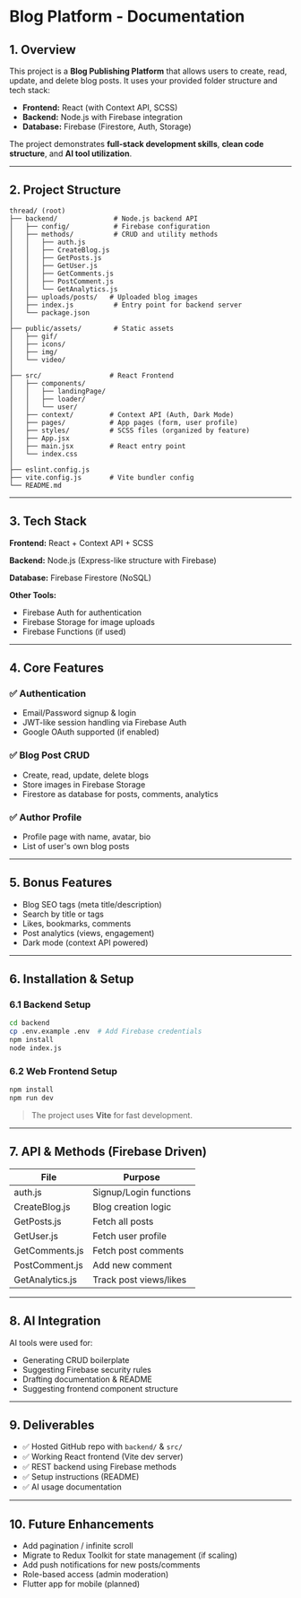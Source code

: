 # Blog Platform - Documentation

## 1. Overview

This project is a **Blog Publishing Platform** that allows users to create, read, update, and delete blog posts. It uses your provided folder structure and tech stack:

* **Frontend:** React (with Context API, SCSS)
* **Backend:** Node.js with Firebase integration
* **Database:** Firebase (Firestore, Auth, Storage)

The project demonstrates **full-stack development skills**, **clean code structure**, and **AI tool utilization**.

---

## 2. Project Structure

```
thread/ (root)
├── backend/              # Node.js backend API
│   ├── config/           # Firebase configuration
│   ├── methods/          # CRUD and utility methods
│   │   ├── auth.js
│   │   ├── CreateBlog.js
│   │   ├── GetPosts.js
│   │   ├── GetUser.js
│   │   ├── GetComments.js
│   │   ├── PostComment.js
│   │   └── GetAnalytics.js
│   ├── uploads/posts/   # Uploaded blog images
│   ├── index.js          # Entry point for backend server
│   └── package.json
│
├── public/assets/        # Static assets
│   ├── gif/
│   ├── icons/
│   ├── img/
│   └── video/
│
├── src/                 # React Frontend
│   ├── components/
│   │   ├── landingPage/
│   │   ├── loader/
│   │   └── user/
│   ├── context/         # Context API (Auth, Dark Mode)
│   ├── pages/           # App pages (form, user profile)
│   ├── styles/          # SCSS files (organized by feature)
│   ├── App.jsx
│   ├── main.jsx         # React entry point
│   └── index.css
│
├── eslint.config.js
├── vite.config.js       # Vite bundler config
└── README.md
```

---

## 3. Tech Stack

**Frontend:** React + Context API + SCSS

**Backend:** Node.js (Express-like structure with Firebase)

**Database:** Firebase Firestore (NoSQL)

**Other Tools:**

* Firebase Auth for authentication
* Firebase Storage for image uploads
* Firebase Functions (if used)

---

## 4. Core Features

### ✅ Authentication

* Email/Password signup & login
* JWT-like session handling via Firebase Auth
* Google OAuth supported (if enabled)

### ✅ Blog Post CRUD

* Create, read, update, delete blogs
* Store images in Firebase Storage
* Firestore as database for posts, comments, analytics

### ✅ Author Profile

* Profile page with name, avatar, bio
* List of user's own blog posts

---

## 5. Bonus Features

* Blog SEO tags (meta title/description)
* Search by title or tags
* Likes, bookmarks, comments
* Post analytics (views, engagement)
* Dark mode (context API powered)

---

## 6. Installation & Setup

### 6.1 Backend Setup

```bash
cd backend
cp .env.example .env  # Add Firebase credentials
npm install
node index.js
```

### 6.2 Web Frontend Setup

```bash
npm install
npm run dev
```

> The project uses **Vite** for fast development.

---

## 7. API & Methods (Firebase Driven)

| File            | Purpose                |
| --------------- | ---------------------- |
| auth.js         | Signup/Login functions |
| CreateBlog.js   | Blog creation logic    |
| GetPosts.js     | Fetch all posts        |
| GetUser.js      | Fetch user profile     |
| GetComments.js  | Fetch post comments    |
| PostComment.js  | Add new comment        |
| GetAnalytics.js | Track post views/likes |

---

## 8. AI Integration

AI tools were used for:

* Generating CRUD boilerplate
* Suggesting Firebase security rules
* Drafting documentation & README
* Suggesting frontend component structure

---

## 9. Deliverables

* ✅ Hosted GitHub repo with `backend/` & `src/`
* ✅ Working React frontend (Vite dev server)
* ✅ REST backend using Firebase methods
* ✅ Setup instructions (README)
* ✅ AI usage documentation

---

## 10. Future Enhancements

* Add pagination / infinite scroll
* Migrate to Redux Toolkit for state management (if scaling)
* Add push notifications for new posts/comments
* Role-based access (admin moderation)
* Flutter app for mobile (planned)
